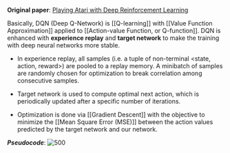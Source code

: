**Original paper**: [Playing Atari with Deep Reinforcement Learning](https://arxiv.org/abs/1312.5602)

Basically, DQN (Deep Q-Network) is [[Q-learning]] with [[Value Function Approximation]] applied to [[Action-value Function, or Q-function]]. DQN is enhanced with **experience replay** and **target network** to make the training with deep neural networks more stable.

- In experience replay, all samples (i.e. a tuple of non-terminal <state, action, reward>) are pooled to a replay memory. A minibatch of samples are randomly chosen for optimization to break correlation among consecutive samples.

- Target network is used to compute optimal next action, which is periodically updated after a specific number of iterations.

- Optimization is done via [[Gradient Descent]] with the objective to minimize the [[Mean Square Error (MSE)]] between the action values predicted by the target network and our network.

***Pseudocode***:
![500](DQN.PNG)
